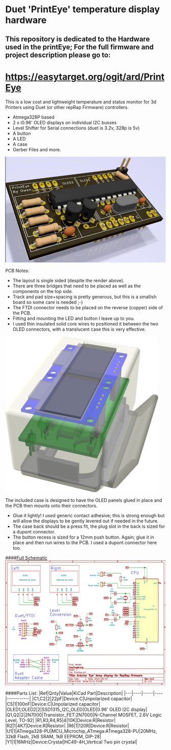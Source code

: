 # Duet 'PrintEye' temperature display hardware
## This repository is dedicated to the Hardware used in the printEye; For the full firmware and project description please go to:
# https://easytarget.org/ogit/ard/PrintEye

This is a low cost and lightweight temperature and status monitor for 3d Printers using Duet (or other repRap Firmware) controllers.

* Atmega328P based
* 2 x i0.96' OLED displays on individual I2C busses
* Level Shifter for Serial connections (duet is 3.2v, 328p is 5v)
* A button
* A LED
* A case
* Gerber Files and more.

![PCB](./docs/PrintEye-pcb.jpg)

PCB Notes:
* The layout is single sided (despite the render above).
 * There are three bridges that need to be placed as well as the components on the top side.
* Track and pad size+spacing is pretty generous, but this is a smallish board so some care is needed ;-)
* The FTDI connector needs to be placed on the reverse (copper) side of the PCB.
* Fitting and mounting the LED and button I leave up to you.
 * I used thin insulated solid core wires to positioned it between the two OLED connectors, with a translucent case this is very effective.

![Case Fitting](./docs/PrintEyeCase-layout.png)

The included case is designed to have the OLED panels glued in place and the PCB then mounts onto their connectors.
* Glue it lightly! I used generic contact adhesive; this is strong enough but will allow the displays to be gently levered out if needed in the future.
* The case back should be a press fit, the plug slot in the back is sized for a dupont connector.
* The button recess is sized for a 12mm push button. Again; glue it in place and then run wires to the PCB. I used a dupont connector here too.

####[Full Schematic](./docs/PrintEye-Schematic.pdf)
![Schematic](./docs/PrintEye-Schematic.png)

####Parts List:
|Ref|Qnty|Value|KiCad Part|Description|
|---|----|-----|----|-----------|
|C1,C2|2|22pF|Device:C|Unpolarized capacitor|
|C5|1|100nF|Device:C|Unpolarized capacitor|
|OLED1,OLED2|2|SSD1315_I2C_OLED|OLED|0.96' OLED I2C display|
|Q1,Q2|2|2N7000|Transistor_FET:2N7000|N-Channel MOSFET, 2.6V Logic Level, TO-92|
|R1,R3,R4,R5|4|10K|Device:R|Resistor|
|R2|1|4K7|Device:R|Resistor|
|R6|1|120R|Device:R|Resistor|
|U1|1|ATmega328-PU|MCU_Microchip_ATmega:ATmega328-PU|20MHz, 32kB Flash, 2kB SRAM, 1kB EEPROM, DIP-28|
|Y1|1|16MHz|Device:Crystal|HC49-4H_Vertical	Two pin crystal|

